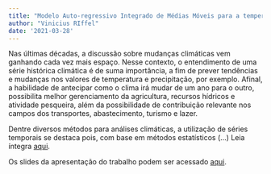 ```yaml
---
title: "Modelo Auto-regressivo Integrado de Médias Móveis para a temperatura média anual nos anos de 1869-2019 do Central Park"
author: "Vinicius RIffel"
date: '2021-03-28'
---
```


Nas últimas décadas, a discussão sobre mudanças climáticas vem ganhando cada vez
mais espaço. Nesse contexto, o entendimento de uma série histórica climática é
de suma importância, a fim de prever tendências e mudanças nos valores de
temperatura e precipitação, por exemplo. Afinal, a habilidade de antecipar como
o clima irá mudar de um ano para o outro, possibilita melhor gerenciamento da
agricultura, recursos hídricos e atividade pesqueira, além da possibilidade de
contribuição relevante nos campos dos transportes, abastecimento, turismo e
lazer.


Dentre diversos métodos para análises climáticas, a utilização de séries
temporais se destaca pois, com base em métodos estatísticos (...) Leia íntegra
[aqui](/books/arima).


Os slides da apresentação do trabalho podem ser acessado [aqui](/slides_arima.pdf).
